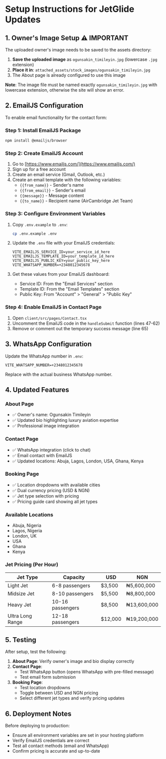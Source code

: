 # Setup Instructions for JetGlide Updates

## 1. Owner's Image Setup ⚠️ IMPORTANT

The uploaded owner's image needs to be saved to the assets directory:

1. **Save the uploaded image** as `ogunsakin_timileyin.jpg` (lowercase `.jpg` extension)
2. **Place it in**: `attached_assets/stock_images/ogunsakin_timileyin.jpg`
3. The About page is already configured to use this image

**Note**: The image file must be named exactly `ogunsakin_timileyin.jpg` with lowercase extension, otherwise the site will show an error.

## 2. EmailJS Configuration

To enable email functionality for the contact form:

### Step 1: Install EmailJS Package
```bash
npm install @emailjs/browser
```

### Step 2: Create EmailJS Account
1. Go to [https://www.emailjs.com/](https://www.emailjs.com/)
2. Sign up for a free account
3. Create an email service (Gmail, Outlook, etc.)
4. Create an email template with the following variables:
   - `{{from_name}}` - Sender's name
   - `{{from_email}}` - Sender's email
   - `{{message}}` - Message content
   - `{{to_name}}` - Recipient name (AirCambridge Jet Team)

### Step 3: Configure Environment Variables
1. Copy `.env.example` to `.env`:
   ```bash
   cp .env.example .env
   ```

2. Update the `.env` file with your EmailJS credentials:
   ```env
   VITE_EMAILJS_SERVICE_ID=your_service_id_here
   VITE_EMAILJS_TEMPLATE_ID=your_template_id_here
   VITE_EMAILJS_PUBLIC_KEY=your_public_key_here
   VITE_WHATSAPP_NUMBER=+2348012345678
   ```

3. Get these values from your EmailJS dashboard:
   - Service ID: From the "Email Services" section
   - Template ID: From the "Email Templates" section
   - Public Key: From "Account" > "General" > "Public Key"

### Step 4: Enable EmailJS in Contact Page
1. Open `client/src/pages/Contact.tsx`
2. Uncomment the EmailJS code in the `handleSubmit` function (lines 47-62)
3. Remove or comment out the temporary success message (line 65)

## 3. WhatsApp Configuration

Update the WhatsApp number in `.env`:
```env
VITE_WHATSAPP_NUMBER=+2348012345678
```

Replace with the actual business WhatsApp number.

## 4. Updated Features

### About Page
- ✅ Owner's name: Ogunsakin Timileyin
- ✅ Updated bio highlighting luxury aviation expertise
- ✅ Professional image integration

### Contact Page
- ✅ WhatsApp integration (click to chat)
- ✅ Email contact with EmailJS
- ✅ Updated locations: Abuja, Lagos, London, USA, Ghana, Kenya

### Booking Page
- ✅ Location dropdowns with available cities
- ✅ Dual currency pricing (USD & NGN)
- ✅ Jet type selection with pricing
- ✅ Pricing guide card showing all jet types

### Available Locations
- Abuja, Nigeria
- Lagos, Nigeria
- London, UK
- USA
- Ghana
- Kenya

### Jet Pricing (Per Hour)
| Jet Type | Capacity | USD | NGN |
|----------|----------|-----|-----|
| Light Jet | 6-8 passengers | $3,500 | ₦5,600,000 |
| Midsize Jet | 8-10 passengers | $5,500 | ₦8,800,000 |
| Heavy Jet | 10-16 passengers | $8,500 | ₦13,600,000 |
| Ultra Long Range | 12-18 passengers | $12,000 | ₦19,200,000 |

## 5. Testing

After setup, test the following:

1. **About Page**: Verify owner's image and bio display correctly
2. **Contact Page**: 
   - Test WhatsApp button (opens WhatsApp with pre-filled message)
   - Test email form submission
3. **Booking Page**:
   - Test location dropdowns
   - Toggle between USD and NGN pricing
   - Select different jet types and verify pricing updates

## 6. Deployment Notes

Before deploying to production:
- Ensure all environment variables are set in your hosting platform
- Verify EmailJS credentials are correct
- Test all contact methods (email and WhatsApp)
- Confirm pricing is accurate and up-to-date

